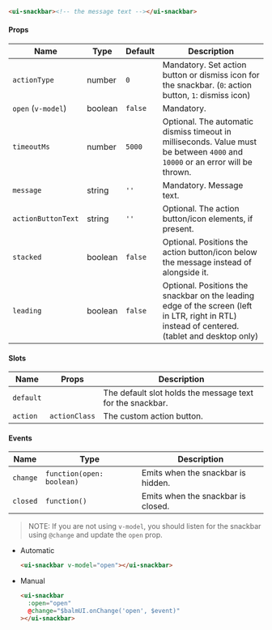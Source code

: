 ```html
<ui-snackbar><!-- the message text --></ui-snackbar>
```

#### Props

| Name               | Type    | Default | Description                                                                                                                                   |
| ------------------ | ------- | ------- | --------------------------------------------------------------------------------------------------------------------------------------------- |
| `actionType`       | number  | `0`     | Mandatory. Set action button or dismiss icon for the snackbar. (`0`: action button, `1`: dismiss icon)                                        |
| `open` (`v-model`) | boolean | `false` | Mandatory.                                                                                                                                    |
| `timeoutMs`        | number  | `5000`  | Optional. The automatic dismiss timeout in milliseconds. Value must be between `4000` and `10000` or an error will be thrown.                 |
| `message`          | string  | `''`    | Mandatory. Message text.                                                                                                                      |
| `actionButtonText` | string  | `''`    | Optional. The action button/icon elements, if present.                                                                                        |
| `stacked`          | boolean | `false` | Optional. Positions the action button/icon below the message instead of alongside it.                                                         |
| `leading`          | boolean | `false` | Optional. Positions the snackbar on the leading edge of the screen (left in LTR, right in RTL) instead of centered. (tablet and desktop only) |

#### Slots

| Name      | Props         | Description                                               |
| --------- | ------------- | --------------------------------------------------------- |
| `default` |               | The default slot holds the message text for the snackbar. |
| `action`  | `actionClass` | The custom action button.                                 |

#### Events

| Name     | Type                      | Description                        |
| -------- | ------------------------- | ---------------------------------- |
| `change` | `function(open: boolean)` | Emits when the snackbar is hidden. |
| `closed` | `function()`              | Emits when the snackbar is closed. |

> NOTE: If you are not using `v-model`, you should listen for the snackbar using `@change` and update the `open` prop.

- Automatic
  ```html
  <ui-snackbar v-model="open"></ui-snackbar>
  ```
- Manual
  ```html
  <ui-snackbar
    :open="open"
    @change="$balmUI.onChange('open', $event)"
  ></ui-snackbar>
  ```
